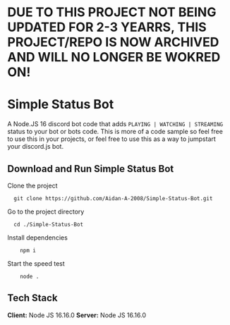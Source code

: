 # DUE TO THIS PROJECT NOT BEING UPDATED FOR 2-3 YEARRS, THIS PROJECT/REPO IS NOW ARCHIVED AND WILL NO LONGER BE WOKRED ON!
# Simple Status Bot

A Node.JS 16 discord bot code that adds `PLAYING | WATCHING | STREAMING` status to your bot or bots code. This is more of a code sample so feel free to use this in your projects, or feel free to use this as a way to jumpstart your discord.js bot.




## Download and Run Simple Status Bot

Clone the project

```shell
  git clone https://github.com/Aidan-A-2008/Simple-Status-Bot.git
```

Go to the project directory

```shell
  cd ./Simple-Status-Bot
```

Install dependencies

```shell
    npm i
```

Start the speed test

```shell
    node .
```


## Tech Stack

**Client:** Node JS 16.16.0
**Server:** Node JS 16.16.0



